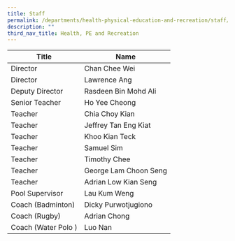 ```yaml
---
title: Staff
permalink: /departments/health-physical-education-and-recreation/staff/
description: ""
third_nav_title: Health, PE and Recreation
---
```


| Title               | Name                  |
|---------------------|-----------------------|
| Director            | Chan Chee Wei         |
| Director            | Lawrence Ang          |
| Deputy Director     | Rasdeen Bin Mohd Ali  |
| Senior Teacher      | Ho Yee Cheong         |
| Teacher             | Chia Choy Kian        |
| Teacher             | Jeffrey Tan Eng Kiat  |
| Teacher             | Khoo Kian Teck        |
| Teacher             | Samuel Sim            |
| Teacher             | Timothy Chee          |
| Teacher             | George Lam Choon Seng |
| Teacher             | Adrian Low Kian Seng  |
| Pool Supervisor     | Lau Kum Weng          |
| Coach (Badminton)   | Dicky Purwotjugiono   |
| Coach (Rugby)       | Adrian Chong          |
| Coach (Water Polo ) | Luo Nan               |